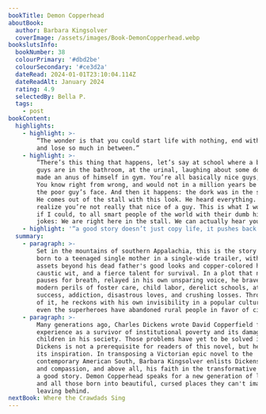 ```yaml
---
bookTitle: Demon Copperhead
aboutBook:
  author: Barbara Kingsolver
  coverImage: /assets/images/Book-DemonCopperhead.webp
bookslutsInfo:
  bookNumber: 38
  colourPrimary: '#dbd2be'
  colourSecondary: '#ce3d2a'
  dateRead: 2024-01-01T23:10:04.114Z
  dateReadAlt: January 2024
  rating: 4.9
  selectedBy: Bella P.
  tags:
    - post
bookContent:
  highlights:
    - highlight: >-
        “The wonder is that you could start life with nothing, end with nothing,
        and lose so much in between.”
    - highlight: >-
        “There’s this thing that happens, let’s say at school where a bunch of
        guys are in the bathroom, at the urinal, laughing about some dork that
        made an anus of himself in gym. You’re all basically nice guys, right?
        You know right from wrong, and would not in a million years be brutal to
        the poor guy’s face. And then it happens: the dork was in the shitter.
        He comes out of the stall with this look. He heard everything. And you
        realize you’re not really that nice of a guy. This is what I would say
        if I could, to all smart people of the world with their dumb hillbilly
        jokes: We are right here in the stall. We can actually hear you.”
    - highlight: '“a good story doesn’t just copy life, it pushes back on it.”'
  summary:
    - paragraph: >-
        Set in the mountains of southern Appalachia, this is the story of a boy
        born to a teenaged single mother in a single-wide trailer, with no
        assets beyond his dead father's good looks and copper-colored hair, a
        caustic wit, and a fierce talent for survival. In a plot that never
        pauses for breath, relayed in his own unsparing voice, he braves the
        modern perils of foster care, child labor, derelict schools, athletic
        success, addiction, disastrous loves, and crushing losses. Through all
        of it, he reckons with his own invisibility in a popular culture where
        even the superheroes have abandoned rural people in favor of cities.
    - paragraph: >-
        Many generations ago, Charles Dickens wrote David Copperfield from his
        experience as a survivor of institutional poverty and its damages to
        children in his society. Those problems have yet to be solved in ours.
        Dickens is not a prerequisite for readers of this novel, but he provided
        its inspiration. In transposing a Victorian epic novel to the
        contemporary American South, Barbara Kingsolver enlists Dickens' anger
        and compassion, and above all, his faith in the transformative powers of
        a good story. Demon Copperhead speaks for a new generation of lost boys,
        and all those born into beautiful, cursed places they can't imagine
        leaving behind.
nextBook: Where the Crawdads Sing
---
```


